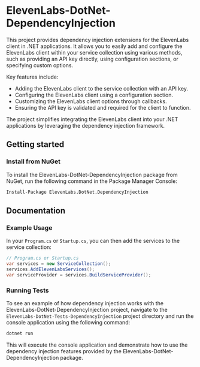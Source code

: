 # ElevenLabs-DotNet-DependencyInjection
This project provides dependency injection extensions for the ElevenLabs client in .NET applications. It allows you to easily add and configure the ElevenLabs client within your service collection using various methods, such as providing an API key directly, using configuration sections, or specifying custom options.

Key features include:
- Adding the ElevenLabs client to the service collection with an API key.
- Configuring the ElevenLabs client using a configuration section.
- Customizing the ElevenLabs client options through callbacks.
- Ensuring the API key is validated and required for the client to function.

The project simplifies integrating the ElevenLabs client into your .NET applications by leveraging the dependency injection framework.

## Getting started

### Install from NuGet
To install the ElevenLabs-DotNet-DependencyInjection package from NuGet, run the following command in the Package Manager Console:
```sh
Install-Package ElevenLabs.DotNet.DependencyInjection
```

## Documentation

### Example Usage
In your `Program.cs` or `Startup.cs`, you can then add the services to the service collection:

```csharp
// Program.cs or Startup.cs
var services = new ServiceCollection();
services.AddElevenLabsServices();
var serviceProvider = services.BuildServiceProvider();
```

### Running Tests
To see an example of how dependency injection works with the ElevenLabs-DotNet-DependencyInjection project, navigate to the `ElevenLabs-DotNet-Tests-DependencyInjection` project directory and run the console application using the following command:

```sh
dotnet run
```

This will execute the console application and demonstrate how to use the dependency injection features provided by the ElevenLabs-DotNet-DependencyInjection package.

